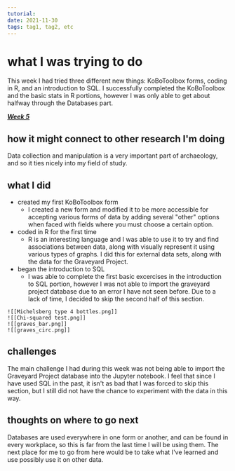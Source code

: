 ```yaml
---
tutorial:
date: 2021-11-30
tags: tag1, tag2, etc
---
```


# what I was trying to do

This week I had tried three different new things: KoBoToolbox forms, coding in R, and an introduction to SQL. I successfully completed the KoBoToolbox and the basic stats in R portions, however I was only able to get about halfway through the Databases part.

 [***Week 5***](https://github.com/samuelpapineau/week-five)

## how it might connect to other research I'm doing

Data collection and manipulation is a very important part of archaeology, and so it ties nicely into my field of study.

## what I did

+ created my first KoBoToolbox form
	+ I created a new form and modified it to be more accessible for accepting various forms of data by adding several "other" options when faced with fields where you must choose a certain option. 
+ coded in R for the first time
	+ R is an interesting language and I was able to use it to try and find associations between data, along with visually represent it using various types of graphs. I did this for external data sets, along with the data for the Graveyard Project.
+ began the introduction to SQL
	+ I was able to complete the first basic excercises in the introduction to SQL portion, however I was not able to import the graveyard project database due to an error I have not seen before. Due to a lack of time, I decided to skip the second half of this section.



```
![[Michelsberg type 4 bottles.png]]
![[Chi-squared test.png]]
![[graves_bar.png]]
![[graves_circ.png]]
```

## challenges 

The main challenge I had during this week was not being able to import the Graveyard Project database into the Jupyter notebook. I feel that since I have used SQL in the past, it isn't as bad that I was forced to skip this section, but I still did not have the chance to experiment with the data in this way.

## thoughts on where to go next

Databases are used everywhere in one form or another, and can be found in every workplace, so this is far from the last time I will be using them. The next place for me to go from here would be to take what I've learned and use possibly use it on other data.
